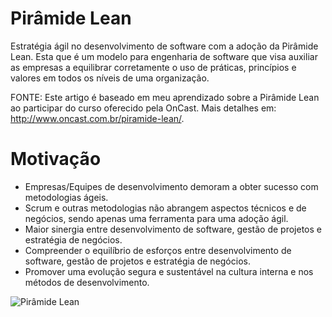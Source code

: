 Pirâmide Lean
=============

Estratégia ágil no desenvolvimento de software com a adoção da Pirâmide Lean. Esta que é um modelo para engenharia de software que visa auxiliar as empresas a equilibrar corretamente o uso de práticas, princípios e valores em todos os níveis de uma organização.

FONTE: Este artigo é baseado em meu aprendizado sobre a Pirâmide Lean ao participar do curso oferecido pela OnCast. Mais detalhes em: http://www.oncast.com.br/piramide-lean/. 

Motivação
=============

* Empresas/Equipes de desenvolvimento demoram a obter sucesso com metodologias ágeis.
* Scrum e outras metodologias não abrangem aspectos técnicos e de negócios, sendo apenas uma ferramenta para uma adoção ágil.
* Maior sinergia entre desenvolvimento de software, gestão de projetos e estratégia de negócios.
* Compreender o equilíbrio de esforços entre desenvolvimento de software, gestão de projetos e estratégia de negócios.
* Promover uma evolução segura e sustentável na cultura interna e nos métodos de desenvolvimento.

![Pirâmide Lean](http://www.oncast.com.br/wp-content/uploads/2014/05/piramide_white.jpg "Pirâmide Lean")
